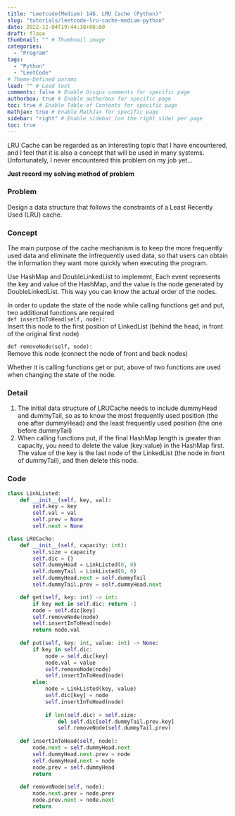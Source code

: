 ```yaml
---
title: "Leetcode(Medium) 146. LRU Cache (Python)"
slug: "tutorials/leetcode-lru-cache-medium-python"
date: 2022-12-04T19:44:38+08:00
draft: flase
thumbnail: "" # Thumbnail image
categories:
  - "Program"
tags:
  - "Python"
  - "LeetCode"
# Theme-Defined params
lead: "" # Lead text
comments: false # Enable Disqus comments for specific page
authorbox: true # Enable authorbox for specific page
toc: true # Enable Table of Contents for specific page
mathjax: true # Enable MathJax for specific page
sidebar: "right" # Enable sidebar (on the right side) per page
toc: true
---
```

LRU Cache can be regarded as an interesting topic that I have encountered, and I feel that it is also a concept that will be used in many systems.  
Unfortunately, I never encountered this problem on my job yet...
<!--more-->

   
**Just record my solving method of problem**


### Problem 
Design a data structure that follows the constraints of a Least Recently Used (LRU) cache.  

### Concept
The main purpose of the cache mechanism is to keep the more frequently used data and eliminate the infrequently used data, so that users can obtain the information they want more quickly when executing the program.  

Use HashMap and DoubleLinkedList to implement,
Each event represents the key and value of the HashMap, and the value is the node generated by DoubleLinkedList.
This way you can know the actual order of the nodes.   

In order to update the state of the node while calling functions get and put, two additional functions are required  
```def insertInToHead(self, node):```  
Insert this node to the first position of LinkedList (behind the head, in front of the original first node)  

```def removeNode(self, node):```  
Remove this node (connect the node of front and back nodes)

Whether it is calling functions get or put, above of two functions are used when changing the state of the node.

### Detail
1. The initial data structure of LRUCache needs to include dummyHead and dummyTail, so as to know the most frequently used position (the one after dummyHead) and the least frequently used position (the one before dummyTail)  
2. When calling functions put, if the final HashMap length is greater than capacity, you need to delete the value (key:value) in the HashMap first. The value of the key is the last node of the LinkedList (the node in front of dummyTail), and then delete this node.  


### Code    
<!-- {{< gist zhongyousun 275c45834a9305318d656c29a2df4734 >}} -->
```Python {linenos=inline}
class LinkListed:
    def __init__(self, key, val):
        self.key = key
        self.val = val
        self.prev = None
        self.next = None

class LRUCache:
    def __init__(self, capacity: int):
        self.size = capacity
        self.dic = {}
        self.dummyHead = LinkListed(0, 0)
        self.dummyTail = LinkListed(0, 0)
        self.dummyHead.next = self.dummyTail
        self.dummyTail.prev = self.dummyHead.next

    def get(self, key: int) -> int:
        if key not in self.dic: return -1
        node = self.dic[key]
        self.removeNode(node)
        self.insertInToHead(node)
        return node.val
        
    def put(self, key: int, value: int) -> None:
        if key in self.dic:
            node = self.dic[key]
            node.val = value
            self.removeNode(node)
            self.insertInToHead(node)
        else:
            node = LinkListed(key, value)
            self.dic[key] = node
            self.insertInToHead(node)
            
            if len(self.dic) > self.size:
                del self.dic[self.dummyTail.prev.key]
                self.removeNode(self.dummyTail.prev)
        
    def insertInToHead(self, node):
        node.next = self.dummyHead.next
        self.dummyHead.next.prev = node
        self.dummyHead.next = node
        node.prev = self.dummyHead
        return
        
    def removeNode(self, node):
        node.next.prev = node.prev
        node.prev.next = node.next
        return

```
<!-- 
### Code
```python
class LinkListed:
    def __init__(self, key, val):
        self.key = key
        self.val = val
        self.prev = None
        self.next = None

class LRUCache:
    def __init__(self, capacity: int):
        self.size = capacity
        self.dic = {}
        self.dummyHead = LinkListed(0, 0)
        self.dummyTail = LinkListed(0, 0)
        self.dummyHead.next = self.dummyTail
        self.dummyTail.prev = self.dummyHead.next

    def get(self, key: int) -> int:
        if key not in self.dic: return -1
        node = self.dic[key]
        self.removeNode(node)
        self.insertInToHead(node)
        return node.val
        
    def put(self, key: int, value: int) -> None:
        if key in self.dic:
            node = self.dic[key]
            node.val = value
            self.removeNode(node)
            self.insertInToHead(node)
        else:
            node = LinkListed(key, value)
            self.dic[key] = node
            self.insertInToHead(node)
            
            if len(self.dic) > self.size:
                del self.dic[self.dummyTail.prev.key]
                self.removeNode(self.dummyTail.prev)
        
    def insertInToHead(self, node):
        node.next = self.dummyHead.next
        self.dummyHead.next.prev = node
        self.dummyHead.next = node
        node.prev = self.dummyHead
        return
        
    def removeNode(self, node):
        node.next.prev = node.prev
        node.prev.next = node.next
        return


```
-->